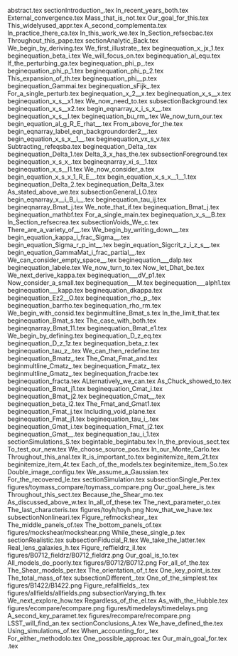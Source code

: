 abstract.tex
sectionIntroduction_.tex
In_recent_years_both.tex
External_convergence.tex
Mass_that_is_not.tex
Our_goal_for_this.tex
This_widelyused_appr.tex
A_second_complementa.tex
In_practice_there_ca.tex
In_this_work_we.tex
In_Section_refsecbac.tex
Throughout_this_pape.tex
sectionAnalytic_Back.tex
We_begin_by_deriving.tex
We_first_illustrate_.tex
beginequation_x_jx_1.tex
beginequation_beta_i.tex
We_will_focus_on.tex
beginequation_al_equ.tex
If_the_perturbing_ga.tex
beginequation_phi_p_.tex
beginequation_phi_p_1.tex
beginequation_phi_p_2.tex
This_expansion_of_th.tex
beginequation_phi__p.tex
beginequation_Gammai.tex
beginequation_sFijk_.tex
For_a_single_perturb.tex
beginequation_x_2__x.tex
beginequation_x_s__x.tex
beginequation_x_s__x1.tex
We_now_need_to.tex
subsectionBackground.tex
beginequation_x_s__x2.tex
begin_eqnarray_x_i_s_x__.tex
beginequation_x_s__I.tex
beginequation_bu_rm_.tex
We_now_turn_our.tex
begin_equation_al_g_R_E_rhat__.tex
From_above_for_the.tex
begin_eqnarray_label_eqn_backgroundorder2__.tex
begin_equation_x_s_x__1__.tex
beginequation_vx_s_v.tex
Subtracting_refeqsba.tex
beginequation_Delta_.tex
beginequation_Delta_1.tex
Delta_3_x_has_the.tex
subsectionForeground.tex
beginequation_x_s_x_.tex
begineqnarray_xi_s__1.tex
beginequation_x_s__I1.tex
We_now_consider_a.tex
begin_equation_x_s_x_1_R_E__.tex
begin_equation_x_s_x__1__1.tex
beginequation_Delta_2.tex
beginequation_Delta_3.tex
As_stated_above_we.tex
subsectionGeneral_LO.tex
begin_eqnarray_x__i_B_i__.tex
beginequation_tau_ij.tex
begineqnarray_Bmat_j.tex
We_note_that_if.tex
beginequation_Bmat_j.tex
beginequation_mathbf.tex
For_a_single_main.tex
beginequation_x_s__B.tex
In_Section_refsecrea.tex
subsectionVoids_We_c.tex
There_are_a_variety_of__.tex
We_begin_by_writing_down__.tex
begin_equation_kappa_i_frac_Sigma__.tex
begin_equation_Sigma_r_p_int__.tex
begin_equation_Sigcrit_z_i_z_s__.tex
begin_equation_GammaMat_i_frac_partial__.tex
We_can_consider_empty_space__.tex
beginequation___dalp.tex
beginequation_labele.tex
We_now_turn_to.tex
Now_let_Dhat_be.tex
We_next_derive_kappa.tex
beginequation___dV_p1.tex
Now_consider_a_small.tex
beginequation___M.tex
beginequation___alph1.tex
beginequation___kapp.tex
beginequation_dkappa.tex
beginequation_Ez2__O.tex
beginequation_rho_p_.tex
beginequation_barrho.tex
beginequation_rho_rm.tex
We_begin_with_consid.tex
beginmultline_Bmat_s.tex
In_the_limit_that.tex
beginequation_Bmat_s.tex
The_case_with_both.tex
begineqnarray_Bmat_11.tex
beginequation_Bmat_e1.tex
We_begin_by_defining.tex
beginequation_D_z_eq.tex
beginequation_D_z_1z.tex
beginequation_beta_z.tex
beginequation_tau_z_.tex
We_can_then_redefine.tex
beginequation_Bmatz_.tex
The_Cmat_Fmat_and.tex
beginmultline_Cmatz_.tex
beginequation_Fmatz_.tex
beginmultline_Gmatz_.tex
beginequation_fracbe.tex
beginequation_fracta.tex
ALternatively_we_can.tex
As_Chuck_showed_to.tex
beginequation_Bmat_j1.tex
beginequation_Cmat_i.tex
beginequation_Bmat_j2.tex
beginequation_Cmat__.tex
beginequation_beta_i2.tex
The_Fmat_and_Gmat1.tex
beginequation_Fmat_j.tex
Including_void_plane.tex
beginequation_Fmat_j1.tex
beginequation_tau_i_.tex
beginequation_Gmat_i.tex
beginequation_Fmat_j2.tex
beginequation_Gmat__.tex
beginequation_tau_i_1.tex
sectionSimulations_S.tex
begintable_begintabu.tex
In_the_previous_sect.tex
To_test_our_new.tex
We_choose_source_pos.tex
In_our_Monte_Carlo.tex
Throughout_this_anal.tex
It_is_important_to.tex
beginitemize_item_2t.tex
beginitemize_item_4t.tex
Each_of_the_models.tex
beginitemize_item_So.tex
Double_image_configu.tex
We_assume_a_Gaussian.tex
For_the_recovered_le.tex
sectionSimulation.tex
subsectionSingle_Per.tex
figures/toymass_compare/toymass_compare.png
Our_goal_here_is.tex
Throughout_this_sect.tex
Because_the_Shear_mo.tex
As_discussed_above_w.tex
In_all_of_these.tex
The_next_parameter_o.tex
The_last_characteris.tex
figures/toyh/toyh.png
Now_that_we_have.tex
subsectionNonlineari.tex
Figure_refmockshear_.tex
The_middle_panels_of.tex
The_bottom_panels_of.tex
figures/mockshear/mockshear.png
While_these_single_p.tex
sectionRealistic.tex
subsectionFiducial_R.tex
We_take_the_latter.tex
Real_lens_galaxies_h.tex
Figure_reffieldrz_il.tex
figures/B0712_fieldrz/B0712_fieldrz.png
Our_goal_is_to.tex
All_models_do_poorly.tex
figures/B0712/B0712.png
For_all_of_the.tex
The_Shear_models_per.tex
The_orientation_of_t.tex
One_key_point_is.tex
The_total_mass_of.tex
subsectionDifferent_.tex
One_of_the_simplest.tex
figures/B1422/B1422.png
Figure_refallfields_.tex
figures/allfields/allfields.png
subsectionVarying_th.tex
We_next_explore_how.tex
Regardless_of_the_el.tex
As_with_the_Hubble.tex
figures/ecompare/ecompare.png
figures/timedelays/timedelays.png
A_second_key_paramet.tex
figures/recompare/recompare.png
LSST_will_find_an.tex
sectionConclusions_A.tex
We_have_defined_the.tex
Using_simulations_of.tex
When_accounting_for_.tex
For_either_methodolo.tex
One_possible_approac.tex
Our_main_goal_for.tex
.tex
